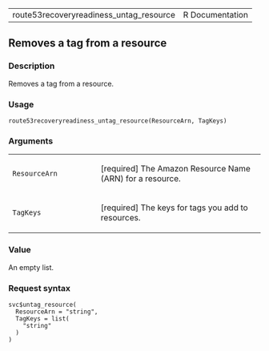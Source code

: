 <table style="width: 100%;">
<tbody>
<tr class="odd">
<td>route53recoveryreadiness_untag_resource</td>
<td style="text-align: right;">R Documentation</td>
</tr>
</tbody>
</table>

## Removes a tag from a resource

### Description

Removes a tag from a resource.

### Usage

    route53recoveryreadiness_untag_resource(ResourceArn, TagKeys)

### Arguments

<table>
<colgroup>
<col style="width: 35%" />
<col style="width: 65%" />
</colgroup>
<tbody>
<tr class="odd">
<td><code
id="route53recoveryreadiness_untag_resource_:_ResourceArn">ResourceArn</code></td>
<td><p>[required] The Amazon Resource Name (ARN) for a
resource.</p></td>
</tr>
<tr class="even">
<td><code
id="route53recoveryreadiness_untag_resource_:_TagKeys">TagKeys</code></td>
<td><p>[required] The keys for tags you add to resources.</p></td>
</tr>
</tbody>
</table>

### Value

An empty list.

### Request syntax

    svc$untag_resource(
      ResourceArn = "string",
      TagKeys = list(
        "string"
      )
    )
